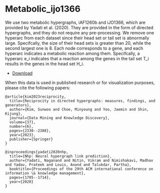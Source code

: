 # Metabolic_ijo1366 

We use two metabolic hypergraphs, iAF1260b and iJO1366, which are provided
by Yadati et al. (2020). They are provided in the form of directed hypergraphs, and
they do not require any pre-processing. We remove one hyperarc from each dataset
since their head set or tail set is abnormally large. Specifcally, the size of their head
sets is greater than 20, while the second largest one is 8. Each node corresponds to
a gene, and each hyperarc indicates a metabolic reaction among them. Specifcally,
a hyperarc e_i indicates that a reaction among the genes in the tail set T_i results in the genes in the head set H_i.
* [Download]()

When this data is used in published research or for visualization purposes, please cite the following papers:

```
@article{kim2023reciprocity,
  title={Reciprocity in directed hypergraphs: measures, findings, and generators},
  author={Kim, Sunwoo and Choe, Minyoung and Yoo, Jaemin and Shin, Kijung},
  journal={Data Mining and Knowledge Discovery},
  volume={37},
  number={6},
  pages={2330--2388},
  year={2023},
  publisher={Springer}
}

@inproceedings{yadati2020nhp,
  title={Nhp: Neural hypergraph link prediction},
  author={Yadati, Naganand and Nitin, Vikram and Nimishakavi, Madhav and Yadav, Prateek and Louis, Anand and Talukdar, Partha},
  booktitle={Proceedings of the 29th ACM international conference on information \& knowledge management},
  pages={1705--1714},
  year={2020}
}
```
